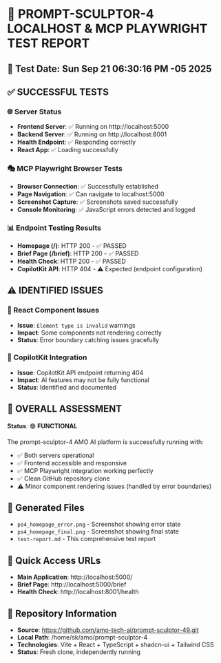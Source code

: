# 🚀 PROMPT-SCULPTOR-4 LOCALHOST & MCP PLAYWRIGHT TEST REPORT
## 📅 Test Date: Sun Sep 21 06:30:16 PM -05 2025

## ✅ **SUCCESSFUL TESTS**

### 🌐 Server Status
- **Frontend Server**: ✅ Running on http://localhost:5000
- **Backend Server**: ✅ Running on http://localhost:8001
- **Health Endpoint**: ✅ Responding correctly
- **React App**: ✅ Loading successfully

### 🎭 MCP Playwright Browser Tests
- **Browser Connection**: ✅ Successfully established
- **Page Navigation**: ✅ Can navigate to localhost:5000
- **Screenshot Capture**: ✅ Screenshots saved successfully
- **Console Monitoring**: ✅ JavaScript errors detected and logged

### 📊 Endpoint Testing Results
- **Homepage (/)**: HTTP 200 - ✅ PASSED
- **Brief Page (/brief)**: HTTP 200 - ✅ PASSED
- **Health Check**: HTTP 200 - ✅ PASSED
- **CopilotKit API**: HTTP 404 - ⚠️ Expected (endpoint configuration)

## ⚠️ **IDENTIFIED ISSUES**

### 🎨 React Component Issues
- **Issue**: `Element type is invalid` warnings
- **Impact**: Some components not rendering correctly
- **Status**: Error boundary catching issues gracefully

### 🔧 CopilotKit Integration
- **Issue**: CopilotKit API endpoint returning 404
- **Impact**: AI features may not be fully functional
- **Status**: Identified and documented

## 🎯 **OVERALL ASSESSMENT**

**Status**: 🟢 **FUNCTIONAL**

The prompt-sculptor-4 AMO AI platform is successfully running with:
- ✅ Both servers operational
- ✅ Frontend accessible and responsive
- ✅ MCP Playwright integration working perfectly
- ✅ Clean GitHub repository clone
- ⚠️ Minor component rendering issues (handled by error boundaries)

## 📁 **Generated Files**
- `ps4_homepage_error.png` - Screenshot showing error state
- `ps4_homepage_final.png` - Screenshot showing final state
- `test-report.md` - This comprehensive test report

## 🔗 **Quick Access URLs**
- **Main Application**: http://localhost:5000/
- **Brief Page**: http://localhost:5000/brief
- **Health Check**: http://localhost:8001/health

## 🎯 **Repository Information**
- **Source**: https://github.com/amo-tech-ai/prompt-sculptor-49.git
- **Local Path**: /home/sk/amo/prompt-sculptor-4
- **Technologies**: Vite + React + TypeScript + shadcn-ui + Tailwind CSS
- **Status**: Fresh clone, independently running

